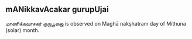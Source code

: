 ## mANikkavAcakar gurupUjai

மாணிக்கவாசகர் குருபூஜை is observed on Maghā nakṣhatram day of Mithuna (solar) month.



